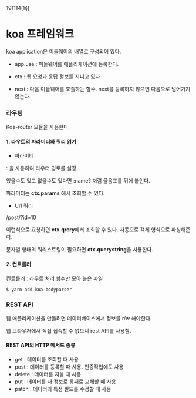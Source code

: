 191114(목)

# koa 프레임워크

koa application은 미들웨어의 배열로 구성되어 있다.



- app.use : 미들웨어를 애플리케이션에 등록한다.

- ctx : 웹 요청과 응답 정보를 지니고 있다 

- next : 다음 미들웨어를 호출하는 함수. next를 등록하지 않으면 다음으로 넘어가지 않는다.





### 라우팅

Koa-router 모듈을 사용한다.



#### 1. 라우트의 파라미터와 쿼리 읽기

- 파라미터

: 을 사용하여 라우터 경로를 설정

있을수도 있고 없을수도 있다면 :name? 처럼 물음표를 뒤에 붙인다.

파라미터는 **ctx.params** 에서 조회할 수 있다.



- Url 쿼리

/post/?id=10

이런식으로 요청하면 **ctx.qrery**에서 조회할 수 있다. 자동으로 객체 형식으로 파싱해준다.

문자열 형태의 쿼리스트링이 필요하면 **ctx.querystring**을 사용한다.



#### 2. 컨트롤러

컨트롤러 : 라우트 처리 함수만 모아 놓은 파일

```bash
$ yarn add koa-bodyparser
```







### REST API

웹 애플리케이션을 만들려면 데이터베이스에서 정보를 r/w 해야한다.

웹 브라우저에서 직접 접속할 수 없으니 rest API를 사용함.



#### REST API의 HTTP 메서드 종류

- get : 데이터를 조회할 때 사용
- post : 데이터를 등록할 때 사용. 인증작업에도 사용
- delete : 데이터를 지울 때 사용
- put : 데이터를 새 정보로 통째로 교체할 때 사용
- patch : 데이터의 특정 필드를 수정할 때 사용